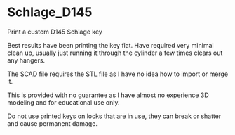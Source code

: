 # Schlage_D145
Print a custom D145 Schlage key

Best results have been printing the key flat. Have required very minimal clean up, usually just running it through the cylinder a few times clears out any hangers.

The SCAD file requires the STL file as I have no idea how to import or merge it.

This is provided with no guarantee as I have almost no experience 3D modeling and for educational use only.

Do not use printed keys on locks that are in use, they can break or shatter and cause permanent damage.
